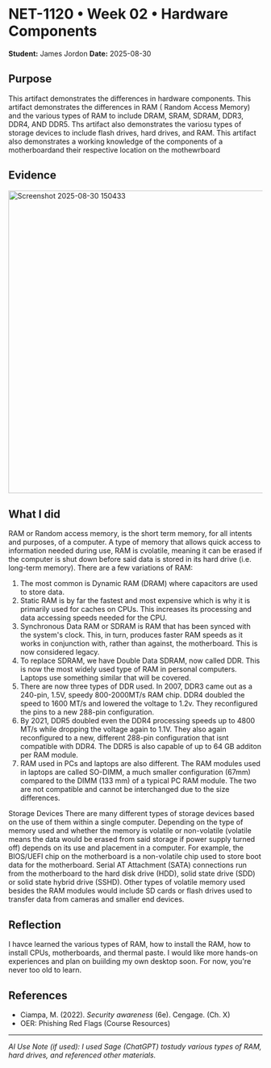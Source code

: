# NET-1120 • Week 02 • Hardware Components 
 
**Student:** James Jordon 
**Date:** 2025-08-30
 
## Purpose
This artifact demonstrates the differences in hardware components. This artifact demonstrates the differences in RAM (
 Random Access Memory) and the various types of RAM to include DRAM, SRAM, SDRAM, DDR3, DDR4, AND DDR5. Ths artifact 
 also demonstrates the variosu types of storage devices to include flash drives, hard drives, and RAM. This artifact also
 demonstrates a working knowledge of the components of a motherboardand their respective location on the mothewrboard 
 
## Evidence
<img width="957" height="600" alt="Screenshot 2025-08-30 150433" src="https://github.com/user-attachments/assets/10a6514e-989c-40ee-b647-25e90fe5c7ba" />

 
## What I did
RAM or Random access memory, is the short term memory, for all intents and purposes, of a computer. A type of memory
that allows quick access to information needed during use, RAM is cvolatile, meaning it can be erased if the computer 
is shut down before said data is stored in its hard drive (i.e. long-term memory). There are a few variations of RAM: 
1) The most common is Dynamic RAM (DRAM) where capacitors are used to store data.
2) Static RAM is by far the fastest and most expensive which is why it is primarily used for caches on CPUs. This increases its processing and data accessing speeds needed for the CPU.
3) Synchronous Data RAM or SDRAM is RAM that has been synced with the system's clock. This, in turn, produces faster RAM speeds as it works in conjunction with, rather than against, the motherboard. This is now considered legacy.
4) To replace SDRAM, we have Double Data SDRAM, now called DDR. This is now the most widely used type of RAM in personal computers. Laptops use something similar that will be covered.
5) There are now three types of DDR used. In 2007, DDR3 came out as a 240-pin, 1.5V, speedy 800-2000MT/s RAM chip. DDR4 doubled the speed to 1600 MT/s and lowered the voltage to 1.2v. They reconfigured the pins to a new 288-pin configuration.
6) By 2021, DDR5 doubled even the DDR4 processing speeds up to 4800 MT/s while dropping the voltage again to 1.1V. They also again reconfigured to a new, different 288-pin configuration that isnt compatible with DDR4. The DDR5 is also capable of up to 64 GB additon per RAM module.
7) RAM used in PCs and laptops are also different. The RAM modules used in laptops are called SO-DIMM, a much smaller configuration (67mm) compared to the DIMM (133 mm) of a typical PC RAM module. The two are not compatible and cannot be interchanged due to the size differences.  

 Storage Devices
 There are many different types of storage devices based on the use of them within a single computer. Depending on the type of memory used and whether the memory is volatile or non-volatile (volatile means the data would be erased from said storage if power supply turned off) depends on its use and placement in a computer. 
 For example, the BIOS/UEFI chip on the motherboard is a non-volatile chip used to store boot data for the motherboard. Serial AT Attachment (SATA) connections run from the motherboard to the hard disk drive (HDD), solid state drive (SDD) or solid state hybrid drive (SSHD). Other types of volatile memory used besides the RAM modules would include SD cards or flash drives used to transfer data from cameras and smaller end devices. 

 
## Reflection
I havce learned the various types of RAM, how to install the RAM, how to install CPUs, motherboards, and thermal paste. I would like more hands-on experiences and plan on buiilding my own desktop soon. For now, you're never too old to learn. 
 
## References
- Ciampa, M. (2022). *Security awareness* (6e). Cengage. (Ch. X)  
- OER: Phishing Red Flags (Course Resources)
 
---
*AI Use Note (if used): I used Sage (ChatGPT) tostudy various types of RAM, hard drives, and referenced other materials.*
